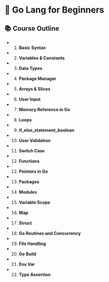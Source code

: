# 🚀 Go Lang for Beginners

## 📚 Course Outline
- 1. **Basic Syntax**
- 2. **Variables & Constants**
- 3. **Data Types**
- 4. **Package Manager**
- 5. **Arrays & Slices**
- 6. **User Input**
- 7. **Memory Reference in Go**
- 8. **Loops**
- 9. **if_else_statement_boolean**
- 10. **User Validation**
- 11. **Switch Case**
- 12. **Functions**
- 12. **Pointers in Go**
- 13. **Packages**
- 14. **Modules**
- 15. **Variable Scope**
- 16. **Map**
- 17. **Struct**
- 18. **Go Routines and Concurrency**
- 19. **File Handling**
- 20. **Go Build**
- 21. **Env Var**
- 22. **Type Assertion**